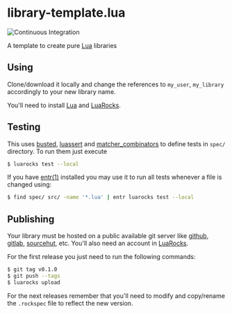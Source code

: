 library-template.lua
===
![Continuous Integration][ci]

A template to create pure [Lua][lua] libraries

## Using

Clone/download it locally and change the references to `my_user`, `my_library`
accordingly to your new library name.

You'll need to install [Lua][lua] and [LuaRocks][luarocks].

## Testing

This uses [busted][busted], [luassert][luassert] and
[matcher_combinators][matcher_combinators] to define tests in `spec/` directory.
To run them just execute

```bash
$ luarocks test --local
```

If you have [entr(1)][entr] installed you may use it to run all tests whenever a
file is changed using:

```bash
$ find spec/ src/ -name '*.lua' | entr luarocks test --local
```

## Publishing

Your library must be hosted on a public available git server like
[github][github], [gitlab][gitlab], [sourcehut][sourcehut], etc. You'll also
need an account in [LuaRocks][luarocks].

For the first release you just need to run the following commands:

```bash
$ git tag v0.1.0
$ git push --tags
$ luarocks upload
```

For the next releases remember that you'll need to modify and copy/rename the
`.rockspec` file to reflect the new version.

[lua]: https://www.lua.org/
[entr]: https://eradman.com/entrproject/
[github]: https://github.com/
[gitlab]: https://about.gitlab.com/
[luarocks]: https://luarocks.org/
[sourcehut]: https://sr.ht/
[busted]: https://olivinelabs.com/busted/
[luassert]: https://github.com/Olivine-Labs/luassert
[matcher_combinators]: https://github.com/m00qek/matcher_combinators.lua
[ci]: https://github.com/m00qek/library-template.lua/actions/workflows/ci.yaml/badge.svg
